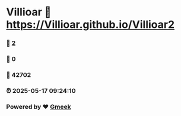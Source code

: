 # Villioar :link: https://Villioar.github.io/Villioar2 
### :page_facing_up: [2](https://Villioar.github.io/Villioar2/tag.html) 
### :speech_balloon: 0 
### :hibiscus: 42702 
### :alarm_clock: 2025-05-17 09:24:10 
### Powered by :heart: [Gmeek](https://github.com/Meekdai/Gmeek)
